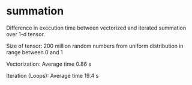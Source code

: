 # summation

Difference in execution time between vectorized and iterated summation over 1-d tensor.

Size of tensor: 200 million random numbers from uniform distribution in range between 0 and 1



Vectorization: Average time 0.86 s

Iteration (Loops): Average time 19.4 s
